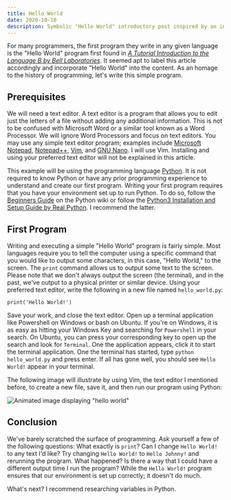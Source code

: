 ```yaml
---
title: Hello World
date: 2020-10-10
description: Symbolic "Hello World" introductory post inspired by an introductory program first found in 1972 in A Tutorial Introduction to the Language B by Bell Laboratories.
---
```


For many programmers, the first program they write in any given language is the "Hello World" program first found in *[A Tutorial Introduction to the Language B by Bell Laboratories](https://www.bell-labs.com/usr/dmr/www/bintro.html)*. It seemed apt to label this article accordingly and incorporate "Hello World" into the content. As an homage to the history of programming, let's write this simple program.

## Prerequisites

We will need a text editor. A text editor is a program that allows you to edit just the letters of a file without adding any additional information. This is not to be confused with Microsoft Word or a similar tool known as a Word Processor. We will ignore Word Processors and focus on text editors. You may use any simple text editor program; examples include [Microsoft Notepad](https://en.wikipedia.org/wiki/Microsoft_Notepad), [Notepad++](https://notepad-plus-plus.org/), [Vim](https://www.vim.org/), and [GNU Nano](https://www.nano-editor.org/). I will use Vim. Installing and using your preferred text editor will not be explained in this article.

This example will be using the programming language [Python](https://www.python.org/). It is not required to know Python or have any prior programming experience to understand and create our first program. Writing your first program requires that you have your environment set up to run Python. To do so, follow the [Beginners Guide](https://wiki.python.org/moin/BeginnersGuide/Download) on the Python wiki or follow the [Python3 Installation and Setup Guide by Real Python](https://realpython.com/installing-python/). I recommend the latter.

## First Program

Writing and executing a simple "Hello World" program is fairly simple. Most languages require you to tell the computer using a specific command that you would like to output some characters, in this case, "Hello World," to the screen. The ```print``` command allows us to output some text to the screen. Please note that we don't always output the screen (the terminal), and in the past, we've output to a physical printer or similar device. Using your preferred text editor, write the following in a new file named ```hello_world.py```:

```{.python .codehilite linenums="1"}
print('Hello World!')
```

Save your work, and close the text editor. Open up a terminal application like Powershell on Windows or bash on Ubuntu. If you're on Windows, it is as easy as hitting your Windows Key and searching for `Powershell` in your search. On Ubuntu, you can press your corresponding key to open up the search and look for `Terminal`. One the application appears, click it to start the terminal application. One the terminal has started, type ```python hello_world.py``` and press enter. If all has gone well, you should see `Hello World!` appear in your terminal.

The following image will illustrate by using Vim, the text editor I mentioned before, to create a new file, save it, and then run our program using Python:

![Animated image displaying "hello world"](/static/img/hello_world.svg)

## Conclusion

We've barely scratched the surface of programming. Ask yourself a few of the following questions: What exactly is `print`? Can I change `Hello World!` to any text I'd like? Try changing `Hello World!` to `Hello Johnny!` and rerunning the program. What happened? Is there a way that I could have a different output  time I run the program? While the `Hello World!` program ensures that our environment is set up correctly; it doesn't do much.

What's next? I recommend researching variables in Python.
